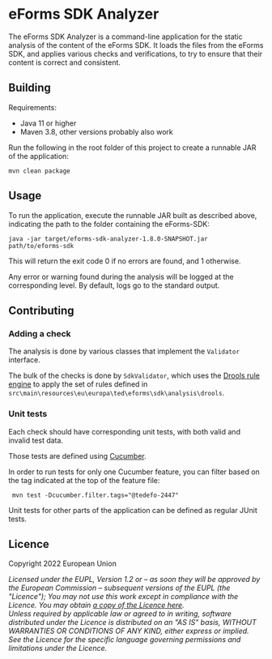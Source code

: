 # eForms SDK Analyzer

The eForms SDK Analyzer is a command-line application for the static analysis of the content of the eForms SDK.
It loads the files from the eForms SDK, and applies various checks and verifications, to try to ensure that their content is correct and consistent.

## Building

Requirements:

* Java 11 or higher
* Maven 3.8, other versions probably also work

Run the following in the root folder of this project to create a runnable JAR of the application:

```shell
mvn clean package
```

## Usage

To run the application, execute the runnable JAR built as described above, indicating the path to the folder containing the eForms-SDK:

```shell
java -jar target/eforms-sdk-analyzer-1.8.0-SNAPSHOT.jar path/to/eforms-sdk
```

This will return the exit code 0 if no errors are found, and 1 otherwise.

Any error or warning found during the analysis will be logged at the corresponding level. By default, logs go to the standard output.

## Contributing

### Adding a check

The analysis is done by various classes that implement the `Validator` interface.

The bulk of the checks is done by `SdkValidator`, which uses the [Drools rule engine](https://www.drools.org/) to apply the set of rules defined in `src\main\resources\eu\europa\ted\eforms\sdk\analysis\drools`.

### Unit tests

Each check should have corresponding unit tests, with both valid and invalid test data.

Those tests are defined using [Cucumber](https://cucumber.io/).

In order to run tests for only one Cucumber feature, you can filter based on the tag indicated at the top of the feature file:

```shell
 mvn test -Dcucumber.filter.tags="@tedefo-2447"
```

Unit tests for other parts of the application can be defined as regular JUnit tests.

## Licence

Copyright 2022 European Union

_Licensed under the EUPL, Version 1.2 or – as soon they will be approved by the European Commission –
subsequent versions of the EUPL (the "Licence");_
_You may not use this work except in compliance with the Licence. You may obtain [a copy of the Licence here](LICENSE)._  
_Unless required by applicable law or agreed to in writing, software distributed under the Licence is distributed on an "AS IS" basis, WITHOUT WARRANTIES OR CONDITIONS OF ANY KIND, either express or implied. See the Licence for the specific language governing permissions and limitations under the Licence._

